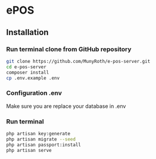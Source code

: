 # ePOS

## Installation

### Run terminal clone from GitHub repository
```bash
git clone https://github.com/MunyRoth/e-pos-server.git
cd e-pos-server
composer install
cp .env.example .env
```

### Configuration .env

Make sure you are replace your database in .env

### Run terminal
```bash
php artisan key:generate
php artisan migrate --seed
php artisan passport:install
php artisan serve
```
